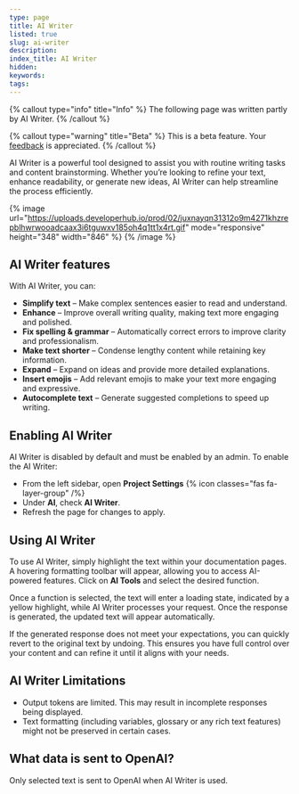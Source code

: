 ```yaml
---
type: page
title: AI Writer
listed: true
slug: ai-writer
description: 
index_title: AI Writer
hidden: 
keywords: 
tags: 
---
```


{% callout type="info" title="Info" %}
The following page was written partly by AI Writer.
{% /callout %}

{% callout type="warning" title="Beta" %}
This is a beta feature. Your [feedback](/support-center/contact-us) is appreciated.
{% /callout %}

AI Writer is a powerful tool designed to assist you with routine writing tasks and content brainstorming. Whether you’re looking to refine your text, enhance readability, or generate new ideas, AI Writer can help streamline the process efficiently.

{% image url="https://uploads.developerhub.io/prod/02/juxnayqn31312o9m4271khzrepblhwrwooadcaax3i6tguwxv185oh4q1tt1x4rt.gif" mode="responsive" height="348" width="846" %}
{% /image %}

## AI Writer features

With AI Writer, you can:

- **Simplify text** – Make complex sentences easier to read and understand.
- **Enhance** – Improve overall writing quality, making text more engaging and polished.
- **Fix spelling & grammar** – Automatically correct errors to improve clarity and professionalism.
- **Make text shorter** – Condense lengthy content while retaining key information.
- **Expand** – Expand on ideas and provide more detailed explanations.
- **Insert emojis** – Add relevant emojis to make your text more engaging and expressive.
- **Autocomplete text** – Generate suggested completions to speed up writing.

## Enabling AI Writer

AI Writer is disabled by default and must be enabled by an admin. To enable the AI Writer:

- From the left sidebar, open **Project Settings** {% icon classes="fas fa-layer-group" /%} 
- Under **AI**, check **AI Writer**.
- Refresh the page for changes to apply.

## Using AI Writer

To use AI Writer, simply highlight the text within your documentation pages. A hovering formatting toolbar will appear, allowing you to access AI-powered features. Click on **AI Tools** and select the desired function.

Once a function is selected, the text will enter a loading state, indicated by a yellow highlight, while AI Writer processes your request. Once the response is generated, the updated text will appear automatically.

If the generated response does not meet your expectations, you can quickly revert to the original text by undoing. This ensures you have full control over your content and can refine it until it aligns with your needs.

## AI Writer Limitations

- Output tokens are limited. This may result in incomplete responses being displayed.
- Text formatting (including variables, glossary or any rich text features) might not be preserved in certain cases.

## What data is sent to OpenAI?

Only selected text is sent to OpenAI when AI Writer is used.